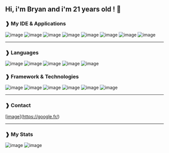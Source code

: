 ## Hi, i'm Bryan and i'm 21 years old ! 👋

### ❱ **My IDE & Applications**

![image](http://img.shields.io/badge/-PHPStorm-181717?style=for-the-badge&logo=phpstorm&logoColor=white)
![image](https://img.shields.io/badge/Opera-FF1B2D?style=for-the-badge&logo=Opera&logoColor=white)
![image](https://img.shields.io/badge/Figma-F24E1E?style=for-the-badge&logo=figma&logoColor=white)
![image](https://img.shields.io/badge/affinitydesginer-%231B72BE.svg?style=for-the-badge&logo=affinity-designer&logoColor=white)
![image](https://img.shields.io/badge/Spotify-1ED760?&style=for-the-badge&logo=spotify&logoColor=white)
![image](https://img.shields.io/badge/Netflix-E50914?style=for-the-badge&logo=netflix&logoColor=white)
![image](https://img.shields.io/badge/Windows-0078D6?style=for-the-badge&logo=windows&logoColor=white)
![image](https://img.shields.io/badge/dell-XPS%2015-007DB8?style=for-the-badge&logo=dell&logoColor=white)

---

### ❱ **Languages**

![image](https://img.shields.io/badge/HTML5-E34F26?style=for-the-badge&logo=html5&logoColor=white)
![image](https://img.shields.io/badge/CSS3-1572B6?style=for-the-badge&logo=css3&logoColor=white)
![image](https://img.shields.io/badge/JavaScript-323330?style=for-the-badge&logo=javascript&logoColor=F7DF1E)
![image](https://img.shields.io/badge/TypeScript-007ACC?style=for-the-badge&logo=typescript&logoColor=white)
![image](https://img.shields.io/badge/PHP-777BB4?style=for-the-badge&logo=php&logoColor=white)

### ❱ **Framework & Technologies**

![image](https://img.shields.io/badge/Font_Awesome-339AF0?style=for-the-badge&logo=fontawesome&logoColor=white)
![image](https://img.shields.io/badge/AlpineJS-8BC0D0?style=for-the-badge&logo=alpine.js&logoColor=black)
![image](https://img.shields.io/badge/Laravel-FF2D20?style=for-the-badge&logo=laravel&logoColor=white)
![image](https://img.shields.io/badge/Tailwind_CSS-38B2AC?style=for-the-badge&logo=tailwind-css&logoColor=white)
![image](https://img.shields.io/badge/Vue.js-35495E?style=for-the-badge&logo=vuedotjs&logoColor=4FC08D)
![image](https://img.shields.io/badge/GulpJS-CF4647?style=for-the-badge&logo=gulpjs&logoColor=CF4647)

---

### ❱ **Contact**
[[image](https://img.shields.io/badge/Discord-7289DA?style=for-the-badge&logo=discord&logoColor=white)](https://google.fr/)

---

### ❱ **My Stats**

![image](https://github-readme-stats.vercel.app/api?username=ApixPlay)
![image](https://github-readme-stats.vercel.app/api/top-langs/?username=ApixPlay)


<!--
**ApixPlay/ApixPlay** is a ✨ _special_ ✨ repository because its `README.md` (this file) appears on your GitHub profile.

Here are some ideas to get you started:

- 🔭 I’m currently working on ...
- 🌱 I’m currently learning ...
- 👯 I’m looking to collaborate on ...
- 🤔 I’m looking for help with ...
- 💬 Ask me about ...
- 📫 How to reach me: ...
- 😄 Pronouns: ...
- ⚡ Fun fact: ...
-->
